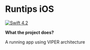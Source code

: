 # Runtips iOS

[![Swift 4.2](https://img.shields.io/badge/Swift-4.2-orange.svg?style=flat)](https://swift.org/download/) 

**What the project does?**

A running app using VIPER architecture
